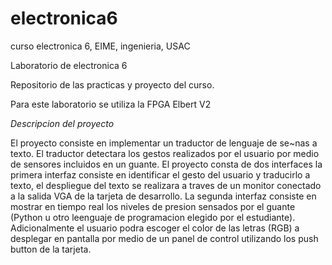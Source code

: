 # electronica6
curso electronica 6, EIME, ingenieria, USAC

Laboratorio de electronica 6

Repositorio de las practicas y proyecto del curso.

Para este laboratorio se utiliza la FPGA Elbert V2

*Descripcion del proyecto*

El proyecto consiste en implementar un traductor de lenguaje de se~nas a texto.
El traductor detectara los gestos realizados por el usuario por medio de sensores
incluidos en un guante. El proyecto consta de dos interfaces la primera interfaz
consiste en identificar el gesto del usuario y traducirlo a texto, el despliegue del
texto se realizara a traves de un monitor conectado a la salida VGA de la tarjeta
de desarrollo. La segunda interfaz consiste en mostrar en tiempo real los niveles 
de presion sensados por el guante (Python u otro leenguaje de programacion
elegido por el estudiante).
Adicionalmente el usuario podra escoger el color de las letras (RGB) a desplegar
en pantalla por medio de un panel de control utilizando los push button
de la tarjeta.
